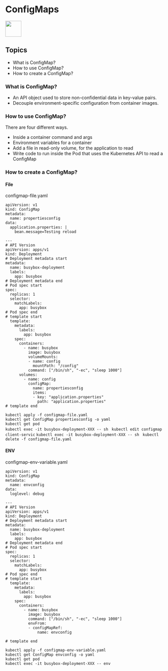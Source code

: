

# ConfigMaps
  <image src ="https://github.com/kubernetes/community/blob/master/icons/png/resources/labeled/cm-256.png?raw=true" width="50"/>

## Topics         
- What is ConfigMap? 
- How to use ConfigMap?
- How to create a ConfigMap?

### What is ConfigMap? 
- An API object used to store non-confidential data in key-value pairs. 
- Decouple environment-specific configuration from container images.
### How to use ConfigMap?
There are four different ways.
- Inside a container command and args
- Environment variables for a container
- Add a file in read-only volume, for the application to read
- Write code to run inside the Pod that uses the Kubernetes API to read a ConfigMap

### How to create a ConfigMap?
#### File 
configmap-file.yaml
```
apiVersion: v1
kind: ConfigMap
metadata:
  name: propertiesconfig
data:
  application.properties: |
    bean.message=Testing reload

---
# API Version  
apiVersion: apps/v1
kind: Deployment
# Deployment metadata start
metadata:
  name: busybox-deployment
  labels:
    app: busybox
# Deployment metadata end
# Pod spec start    
spec:
  replicas: 1
  selector:
    matchLabels:
      app: busybox
# Pod spec end       
# template start      
  template:
    metadata:
      labels:
        app: busybox
    spec:
      containers:  
        - name: busybox
          image: busybox       
          volumeMounts: 
          - name: config
            mountPath: "/config"
          command: ["/bin/sh", "-ec", "sleep 1000"]  
      volumes:
        - name: config
          configMap:
            name: propertiesconfig
            items:
            - key: "application.properties"
              path: "application.properties"
# template end

```   

`kubectl apply -f configmap-file.yaml `  
`kubectl get ConfigMap propertiesconfig -o yaml`  
`kubectl get pod`  
`kubectl exec -it busybox-deployment-XXX -- sh `
`kubectl edit configmap client-servic` 
`kubectl exec -it busybox-deployment-XXX -- sh ` 
`kubectl delete -f configmap-file.yaml`  


#### ENV
configmap-env-variable.yaml
```
apiVersion: v1
kind: ConfigMap
metadata:
  name: envconfig
data:
  loglevel: debug 

---
# API Version  
apiVersion: apps/v1
kind: Deployment
# Deployment metadata start
metadata:
  name: busybox-deployment
  labels:
    app: busybox
# Deployment metadata end
# Pod spec start    
spec:
  replicas: 1
  selector:
    matchLabels:
      app: busybox
# Pod spec end       
# template start      
  template:
    metadata:
      labels:
        app: busybox
    spec:
      containers:  
        - name: busybox
          image: busybox       
          command: ["/bin/sh", "-ec", "sleep 1000"] 
          envFrom:
          - configMapRef:
              name: envconfig

# template end

```


`kubectl apply -f configmap-env-variable.yaml `  
`kubectl get ConfigMap envconfig -o yaml`  
`kubectl get pod`  
`kubectl exec -it busybox-deployment-XXX -- env `




